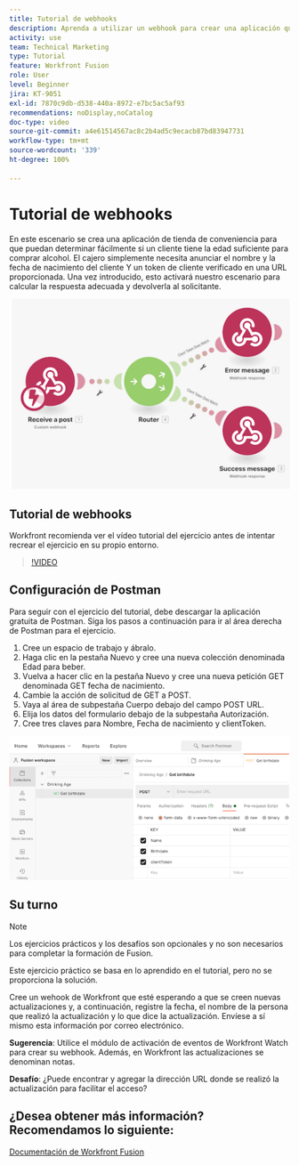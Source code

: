 ```yaml
---
title: Tutorial de webhooks
description: Aprenda a utilizar un webhook para crear una aplicación que determine si un cliente tiene la edad suficiente para comprar alcohol, todo en  [!DNL Adobe Workfront Fusion].
activity: use
team: Technical Marketing
type: Tutorial
feature: Workfront Fusion
role: User
level: Beginner
jira: KT-9051
exl-id: 7870c9db-d538-440a-8972-e7bc5ac5af93
recommendations: noDisplay,noCatalog
doc-type: video
source-git-commit: a4e61514567ac8c2b4ad5c9ecacb87bd83947731
workflow-type: tm+mt
source-wordcount: '339'
ht-degree: 100%

---
```


# Tutorial de webhooks

En este escenario se crea una aplicación de tienda de conveniencia para que puedan determinar fácilmente si un cliente tiene la edad suficiente para comprar alcohol. El cajero simplemente necesita anunciar el nombre y la fecha de nacimiento del cliente Y un token de cliente verificado en una URL proporcionada. Una vez introducido, esto activará nuestro escenario para calcular la respuesta adecuada y devolverla al solicitante.

![Una imagen del uso del módulo de conmutación](assets/beyond-basic-modules-5.png)

## Tutorial de webhooks

Workfront recomienda ver el vídeo tutorial del ejercicio antes de intentar recrear el ejercicio en su propio entorno.

>[!VIDEO](https://video.tv.adobe.com/v/335292/?quality=12&learn=on)


## Configuración de Postman

Para seguir con el ejercicio del tutorial, debe descargar la aplicación gratuita de Postman. Siga los pasos a continuación para ir al área derecha de Postman para el ejercicio.

1. Cree un espacio de trabajo y ábralo.
1. Haga clic en la pestaña Nuevo y cree una nueva colección denominada Edad para beber.
1. Vuelva a hacer clic en la pestaña Nuevo y cree una nueva petición GET denominada GET fecha de nacimiento.
1. Cambie la acción de solicitud de GET a POST.
1. Vaya al área de subpestaña Cuerpo debajo del campo POST URL.
1. Elija los datos del formulario debajo de la subpestaña Autorización.
1. Cree tres claves para Nombre, Fecha de nacimiento y clientToken.

![Una imagen del uso del módulo de conmutación](assets/beyond-basic-modules-6.png)

## Su turno

>[!NOTE]
>
>Los ejercicios prácticos y los desafíos son opcionales y no son necesarios para completar la formación de Fusion.

Este ejercicio práctico se basa en lo aprendido en el tutorial, pero no se proporciona la solución.

Cree un wehook de Workfront que esté esperando a que se creen nuevas actualizaciones y, a continuación, registre la fecha, el nombre de la persona que realizó la actualización y lo que dice la actualización. Envíese a sí mismo esta información por correo electrónico.

**Sugerencia**: Utilice el módulo de activación de eventos de Workfront Watch para crear su webhook. Además, en Workfront las actualizaciones se denominan notas.

**Desafío**: ¿Puede encontrar y agregar la dirección URL donde se realizó la actualización para facilitar el acceso?


## ¿Desea obtener más información? Recomendamos lo siguiente:

[Documentación de Workfront Fusion](https://experienceleague.adobe.com/docs/workfront/using/adobe-workfront-fusion/workfront-fusion-2.html?lang=es)
